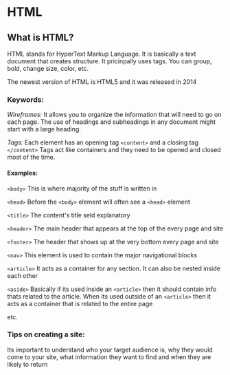 # HTML
## What is HTML?
HTML stands for HyperText Markup Language. It is basically a text document that creates structure. It pricinpally uses tags. You can group, bold, change size, color, etc.

The newest version of HTML is HTML5 and it was released in 2014

### **Keywords:**

*Wireframes:* 
It allows you to organize the information that will need to go on each page. The use of headings and subheadings in any document might start with a large heading. 

*Tags:*
Each element has an opening tag `<content>` and a closing tag `</content>` 
Tags act like containers and they need to be opened and closed most of the time. 

#### Examples:
`<body>`
This is where majority of the stuff is written in

`<head>` 
Before the `<body>` element will often see a `<head>` element

`<title>` 
The content's title seld explanatory 

`<header>`
The main header that appears at the top of the every page and site

`<footer>`
The header that shows up at the very bottom every page and site

`<nav>` 
This element is used to contain the major navigational blocks 

`<article>`
It acts as a container for any section. It can also be nested inside each other

`<aside>` 
Basically if its used inside an `<article>` then it should contain info thats related to the article. When its used outside of an `<article>` then it acts as a container that is related to the entire page

etc.


### **Tips on creating a site:**

Its important to understand who your target audience is, why they would come to your site, what information they want to find and when they are likely to return


